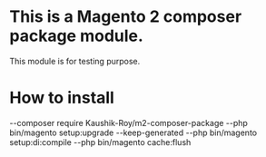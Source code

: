 # This is a Magento 2 composer package module.
This module is for testing purpose.

# How to install

--composer require Kaushik-Roy/m2-composer-package
--php bin/magento setup:upgrade --keep-generated
--php bin/magento setup:di:compile
--php bin/magento cache:flush